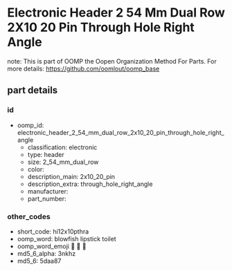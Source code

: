 # Electronic Header 2 54 Mm Dual Row 2X10 20 Pin Through Hole Right Angle  

note: This is part of OOMP the Oopen Organization Method For Parts. For more details: https://github.com/oomlout/oomp_base

##  part details





### id
* oomp_id: electronic_header_2_54_mm_dual_row_2x10_20_pin_through_hole_right_angle
  * classification: electronic
  * type: header
  * size: 2_54_mm_dual_row
  * color: 
  * description_main: 2x10_20_pin
  * description_extra: through_hole_right_angle
  * manufacturer: 
  * part_number: 

### other_codes
* short_code: hi12x10pthra
* oomp_word: blowfish lipstick toilet
* oomp_word_emoji :blowfish: :lipstick: :toilet:
* md5_6_alpha: 3nkhz
* md5_6: 5daa87